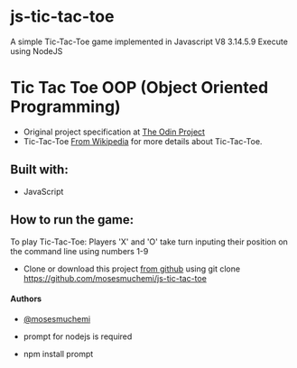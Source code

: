 # js-tic-tac-toe

A simple Tic-Tac-Toe game implemented in Javascript V8 3.14.5.9
Execute using NodeJS

# Tic Tac Toe OOP (Object Oriented Programming)

-   Original project specification at [The Odin Project](https://www.theodinproject.com/courses/ruby-programming/lessons/oop)
-   Tic-Tac-Toe [From Wikipedia](https://en.wikipedia.org/wiki/Tic-tac-toe) for more details about Tic-Tac-Toe.

## Built with:

-   JavaScript

## How to run the game:

To play Tic-Tac-Toe: Players 'X' and 'O' take turn inputing their position on the command line using numbers 1-9

-   Clone or download this project [from github](https://github.com/mosesmuchemi/js-tic-tac-toe/) using git clone https://github.com/mosesmuchemi/js-tic-tac-toe

#### Authors

* [@mosesmuchemi](https://github.com/mosesmuchemi)


 * prompt for nodejs is required
 * npm install prompt
